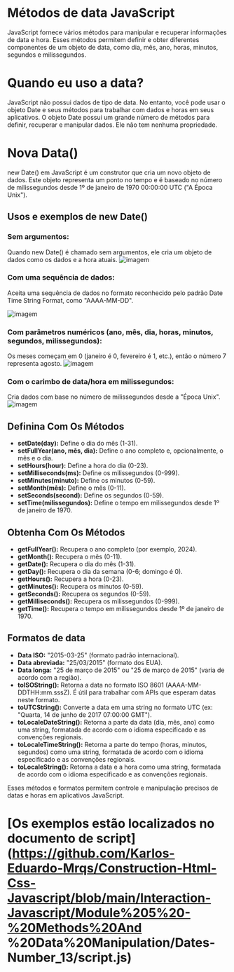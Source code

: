# Métodos de data JavaScript
JavaScript fornece vários métodos para manipular e recuperar informações de data e hora. Esses métodos permitem definir e obter diferentes componentes de um objeto de data, como dia, mês, ano, horas, minutos, segundos e milissegundos.

# Quando eu uso a data?
JavaScript não possui dados de tipo de data. No entanto, você pode usar o objeto Date e seus métodos para trabalhar com dados e horas em seus aplicativos. O objeto Date possui um grande número de métodos para definir, recuperar e manipular dados. Ele não tem nenhuma propriedade.

# Nova Data()
new Date() em JavaScript é um construtor que cria um novo objeto de dados. Este objeto representa um ponto no tempo e é baseado no número de milissegundos desde 1º de janeiro de 1970 00:00:00 UTC ("A Época Unix").

## Usos e exemplos de new Date()

### Sem argumentos:
Quando new Date() é chamado sem argumentos, ele cria um objeto de dados como os dados e a hora atuais.
![imagem](https://github.com/user-attachments/assets/73e0aca8-1ed2-4ce8-b5fe-fcebd78461c5)

### Com uma sequência de dados:
Aceita uma sequência de dados no formato reconhecido pelo padrão Date Time String Format, como "AAAA-MM-DD".

![imagem](https://github.com/user-attachments/assets/2a40bbec-bf74-4950-82b1-387948155971)

### Com parâmetros numéricos (ano, mês, dia, horas, minutos, segundos, milissegundos):
Os meses começam em 0 (janeiro é 0, fevereiro é 1, etc.), então o número 7 representa agosto.
![imagem](https://github.com/user-attachments/assets/beb8e140-2d20-4949-a1a3-1543eec8cae1)

### Com o carimbo de data/hora em milissegundos:
Cria dados com base no número de milissegundos desde a "Época Unix".
![imagem](https://github.com/user-attachments/assets/52982617-8868-4834-a972-e06b645344e5)

## Definina Com Os Métodos
- **setDate(day):** Define o dia do mês (1-31).
- **setFullYear(ano, mês, dia):** Define o ano completo e, opcionalmente, o mês e o dia.
- **setHours(hour):** Define a hora do dia (0-23).
- **setMilliseconds(ms):** Define os milissegundos (0-999).
- **setMinutes(minuto):** Define os minutos (0-59).
- **setMonth(mês):** Define o mês (0-11).
- **setSeconds(second):** Define os segundos (0-59).
- **setTime(milissegundos):** Define o tempo em milissegundos desde 1º de janeiro de 1970.

## Obtenha Com Os Métodos
- **getFullYear():** Recupera o ano completo (por exemplo, 2024).
- **getMonth():** Recupera o mês (0-11).
- **getDate():** Recupera o dia do mês (1-31).
- **getDay():** Recupera o dia da semana (0-6; domingo é 0).
- **getHours():** Recupera a hora (0-23).
- **getMinutes():** Recupera os minutos (0-59).
- **getSeconds():** Recupera os segundos (0-59).
- **getMilliseconds():** Recupera os milissegundos (0-999).
- **getTime():** Recupera o tempo em milissegundos desde 1º de janeiro de 1970.

## Formatos de data
- **Data ISO:** "2015-03-25" (formato padrão internacional).
- **Data abreviada:** "25/03/2015" (formato dos EUA).
- **Data longa:** "25 de março de 2015" ou "25 de março de 2015" (varia de acordo com a região).
- **toISOString():** Retorna a data no formato ISO 8601 (AAAA-MM-DDTHH:mm.sssZ). É útil para trabalhar com APIs que esperam datas neste formato.
- **toUTCString():** Converte a data em uma string no formato UTC (ex: "Quarta, 14 de junho de 2017 07:00:00 GMT").
- **toLocaleDateString():** Retorna a parte da data (dia, mês, ano) como uma string, formatada de acordo com o idioma especificado e as convenções regionais.
- **toLocaleTimeString():** Retorna a parte do tempo (horas, minutos, segundos) como uma string, formatada de acordo com o idioma especificado e as convenções regionais.
- **toLocaleString():** Retorna a data e a hora como uma string, formatada de acordo com o idioma especificado e as convenções regionais.

Esses métodos e formatos permitem controle e manipulação precisos de datas e horas em aplicativos JavaScript.

# [Os exemplos estão localizados no documento de script](https://github.com/Karlos-Eduardo-Mrqs/Construction-Html-Css-Javascript/blob/main/Interaction-Javascript/Module%205%20-%20Methods%20And %20Data%20Manipulation/Dates-Number_13/script.js)